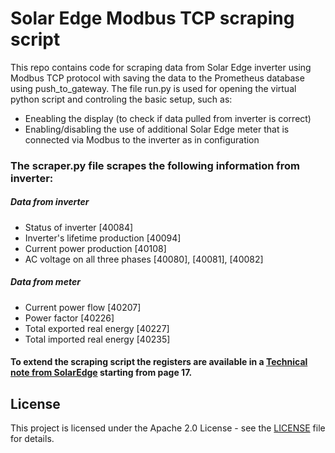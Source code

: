 # Solar Edge Modbus TCP scraping script 
This repo contains code for scraping data from Solar Edge inverter using Modbus TCP protocol with saving the data to the Prometheus database using push_to_gateway.
The file run.py is used for opening the virtual python script and controling the basic setup, such as:
- Eneabling the display (to check if data pulled from inverter is correct)
- Enabling/disabling the use of additional Solar Edge meter that is connected via Modbus to the inverter as in configuration
### The scraper.py file scrapes the following information from inverter:
##### Data from inverter
- Status of inverter [40084]
- Inverter's lifetime production [40094]
- Current power production [40108]
- AC voltage on all three phases [40080], [40081], [40082]
##### Data from meter 
- Current power flow [40207]
- Power factor [40226]
- Total exported real energy [40227]
- Total imported real energy [40235]
#### To extend the scraping script the registers are available in a [Technical note from SolarEdge](https://knowledge-center.solaredge.com/sites/kc/files/sunspec-implementation-technical-note.pdf) starting from page 17.
## License
This project is licensed under the Apache 2.0 License - see the [LICENSE](LICENSE.md) file for details.
